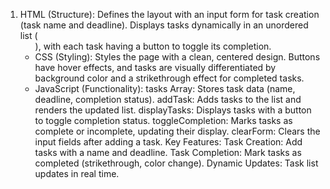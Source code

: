 1. HTML (Structure):
Defines the layout with an input form for task creation (task name and deadline).
Displays tasks dynamically in an unordered list (<ul>), with each task having a button to toggle its completion.
2. CSS (Styling):
Styles the page with a clean, centered design.
Buttons have hover effects, and tasks are visually differentiated by background color and a strikethrough effect for completed tasks.
4. JavaScript (Functionality):
tasks Array: Stores task data (name, deadline, completion status).
addTask: Adds tasks to the list and renders the updated list.
displayTasks: Displays tasks with a button to toggle completion status.
toggleCompletion: Marks tasks as complete or incomplete, updating their display.
clearForm: Clears the input fields after adding a task.
Key Features:
Task Creation: Add tasks with a name and deadline.
Task Completion: Mark tasks as completed (strikethrough, color change).
Dynamic Updates: Task list updates in real time.
